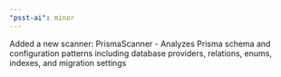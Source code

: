 ```yaml
---
"psst-ai": minor
---
```


Added a new scanner: PrismaScanner - Analyzes Prisma schema and configuration patterns including database providers, relations, enums, indexes, and migration settings
